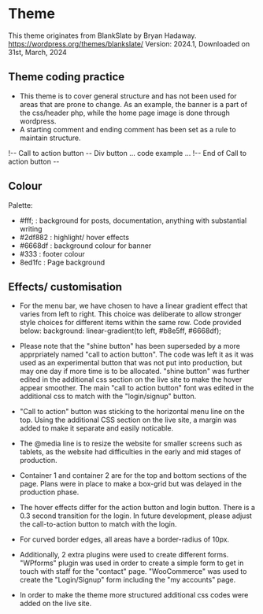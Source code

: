 # Theme
This theme originates from BlankSlate by Bryan Hadaway.
https://wordpress.org/themes/blankslate/ 
Version: 2024.1, 
Downloaded on 31st, March, 2024


## Theme coding practice
- This theme is to cover general structure and has not been used for areas that are prone to change. As an example, the banner is a part of the css/header php, while the home page image is done through wordpress. 
- A starting comment and ending comment has been set as a rule to maintain structure.

!-- Call to action button --
    Div button ...
        code example ...
!-- End of Call to action button --

## Colour 
Palette:
- #fff;    : background for posts, documentation, anything with substantial writing
- #2df882  : highlight/ hover effects
- #6668df  : background colour for banner
- #333     : footer colour
- 8ed1fc   : Page background


## Effects/ customisation
- For the menu bar, we have chosen to have a linear gradient effect that varies from 
  left to right. This choice was deliberate to allow stronger style choices for different items within the same row. Code provided below:
  background: linear-gradient(to left, #b8e5ff, #6668df);

- Please note that the "shine button" has been superseded by a more apprpriately named "call to action button". The code was left it as it was used as an experimental button that was not put into production, but may one day if more time is to be allocated. "shine button" was further edited in the additional css section on the live site to make the hover appear smoother. The main "call to action button" font was edited in the additional css to match with the "login/signup" button.

- "Call to action" button was sticking to the horizontal menu line on the top. Using the additional CSS section on the live site, a margin was added to make it separate and easily noticable.

- The @media line is to resize the website for smaller screens such as tablets, as the website had difficulties in the early and mid stages of production. 

- Container 1 and container 2 are for the top and bottom sections of the page. Plans were in place to make a box-grid but was delayed in the production phase. 

- The hover effects differ for the action button and login button. There is a 0.3 second transition for the login. In future development, please adjust the call-to-action button to match with the login. 

- For curved border edges, all areas have a border-radius of 10px. 

- Additionally, 2 extra plugins were used to create different forms. "WPforms" plugin was used in order to create a simple form to get in touch with staff for the "contact" page. "WooCommerce" was used to create the "Login/Signup" form including the "my accounts" page. 

- In order to make the theme more structured additional css codes were added on the live site.


